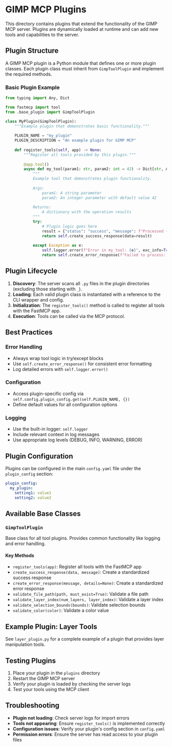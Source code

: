 # GIMP MCP Plugins

This directory contains plugins that extend the functionality of the GIMP MCP server. Plugins are dynamically loaded at runtime and can add new tools and capabilities to the server.

## Plugin Structure

A GIMP MCP plugin is a Python module that defines one or more plugin classes. Each plugin class must inherit from `GimpToolPlugin` and implement the required methods.

### Basic Plugin Example

```python
from typing import Any, Dict

from fastmcp import tool
from .base_plugin import GimpToolPlugin

class MyPlugin(GimpToolPlugin):
    """Example plugin that demonstrates basic functionality."""
    
    PLUGIN_NAME = "my_plugin"
    PLUGIN_DESCRIPTION = "An example plugin for GIMP MCP"
    
    def register_tools(self, app) -> None:
        """Register all tools provided by this plugin."""
        
        @app.tool()
        async def my_tool(param1: str, param2: int = 42) -> Dict[str, Any]:
            """
            Example tool that demonstrates plugin functionality.
            
            Args:
                param1: A string parameter
                param2: An integer parameter with default value 42
                
            Returns:
                A dictionary with the operation results
            """
            try:
                # Plugin logic goes here
                result = {"status": "success", "message": f"Processed {param1} with {param2}"}
                return self.create_success_response(data=result)
                
            except Exception as e:
                self.logger.error(f"Error in my_tool: {e}", exc_info=True)
                return self.create_error_response(f"Failed to process: {str(e)}")
```

## Plugin Lifecycle

1. **Discovery**: The server scans all `.py` files in the plugin directories (excluding those starting with `_`).
2. **Loading**: Each valid plugin class is instantiated with a reference to the CLI wrapper and config.
3. **Initialization**: The `register_tools()` method is called to register all tools with the FastMCP app.
4. **Execution**: Tools can be called via the MCP protocol.

## Best Practices

### Error Handling
- Always wrap tool logic in try/except blocks
- Use `self.create_error_response()` for consistent error formatting
- Log detailed errors with `self.logger.error()`

### Configuration
- Access plugin-specific config via `self.config.plugin_config.get(self.PLUGIN_NAME, {})`
- Define default values for all configuration options

### Logging
- Use the built-in logger: `self.logger`
- Include relevant context in log messages
- Use appropriate log levels (DEBUG, INFO, WARNING, ERROR)

## Plugin Configuration

Plugins can be configured in the main `config.yaml` file under the `plugin_config` section:

```yaml
plugin_config:
  my_plugin:
    setting1: value1
    setting2: value2
```

## Available Base Classes

### `GimpToolPlugin`
Base class for all tool plugins. Provides common functionality like logging and error handling.

#### Key Methods
- `register_tools(app)`: Register all tools with the FastMCP app
- `create_success_response(data, message)`: Create a standardized success response
- `create_error_response(message, details=None)`: Create a standardized error response
- `validate_file_path(path, must_exist=True)`: Validate a file path
- `validate_layer_index(num_layers, layer_index)`: Validate a layer index
- `validate_selection_bounds(bounds)`: Validate selection bounds
- `validate_color(color)`: Validate a color value

## Example Plugin: Layer Tools

See `layer_plugin.py` for a complete example of a plugin that provides layer manipulation tools.

## Testing Plugins

1. Place your plugin in the `plugins` directory
2. Restart the GIMP MCP server
3. Verify your plugin is loaded by checking the server logs
4. Test your tools using the MCP client

## Troubleshooting

- **Plugin not loading**: Check server logs for import errors
- **Tools not appearing**: Ensure `register_tools()` is implemented correctly
- **Configuration issues**: Verify your plugin's config section in `config.yaml`
- **Permission errors**: Ensure the server has read access to your plugin files
